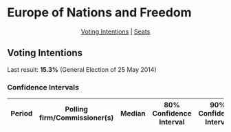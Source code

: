 # Europe of Nations and Freedom

<p align="center"><a href="#voting-intentions">Voting Intentions</a> | <a href="#seats">Seats</a></p>

## Voting Intentions

Last result: **15.3%** (General Election of 25 May 2014)

### Confidence Intervals

| Period     | Polling firm/Commissioner(s) | Median | 80% Confidence Interval | 90% Confidence Interval | 95% Confidence Interval | 99% Confidence Interval |
|:----------:|:----------------:|:-----------:|:-----------------------:|:-----------------------:|:-----------------------:|:-----------------------:|
